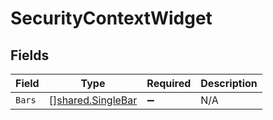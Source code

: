 # SecurityContextWidget


## Fields

| Field                                                         | Type                                                          | Required                                                      | Description                                                   |
| ------------------------------------------------------------- | ------------------------------------------------------------- | ------------------------------------------------------------- | ------------------------------------------------------------- |
| `Bars`                                                        | [][shared.SingleBar](../../../pkg/models/shared/singlebar.md) | :heavy_minus_sign:                                            | N/A                                                           |